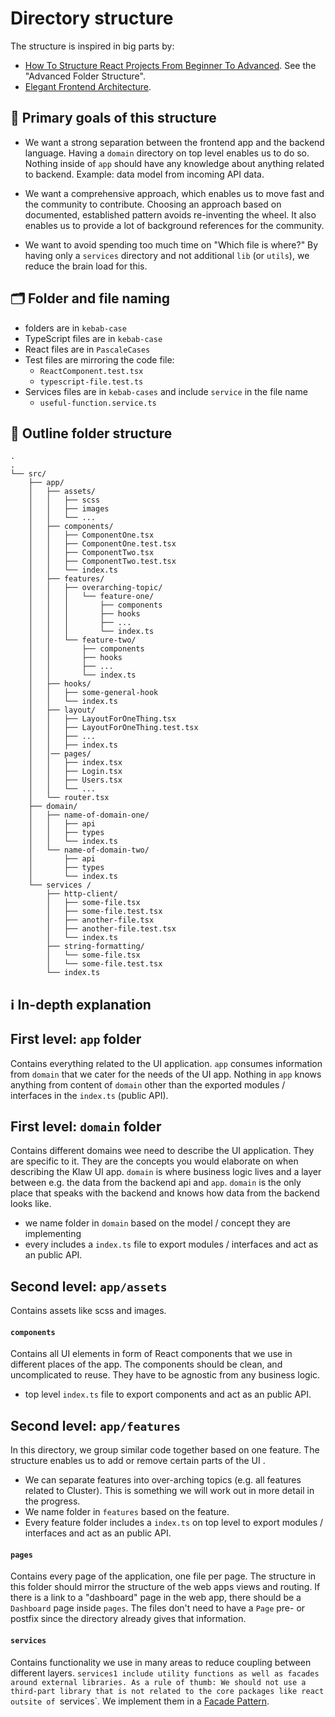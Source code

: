 # Directory structure

The structure is inspired in big parts by:

- [How To Structure React Projects From Beginner To Advanced](https://blog.webdevsimplified.com/2022-07/react-folder-structure/). See the "Advanced Folder Structure".
- [Elegant Frontend Architecture](https://michalzalecki.com/elegant-frontend-architecture/).

## 🏁️ Primary goals of this structure

- We want a strong separation between the frontend app and the backend language.
  Having a `domain` directory on top level enables us to do so. Nothing inside of `app` should have any knowledge about anything related to backend. Example: data model from incoming API data.

- We want a comprehensive approach, which enables us to move fast and the community to contribute.
  Choosing an approach based on documented, established pattern avoids re-inventing the wheel. It also enables us to provide a lot of background references for the community.

- We want to avoid spending too much time on "Which file is where?"
  By having only a `services` directory and not additional `lib` (or `utils`), we reduce the brain load for this.

## 🗂️ Folder and file naming

- folders are in `kebab-case`
- TypeScript files are in `kebab-case`
- React files are in `PascaleCases`
- Test files are mirroring the code file:
  - `ReactComponent.test.tsx`
  - `typescript-file.test.ts`
- Services files are in `kebab-cases` and include `service` in the file name
  - `useful-function.service.ts`

## 💁 Outline folder structure

```
.
.
└── src/
    ├── app/
    │   ├── assets/
    │   │   ├── scss
    │   │   ├── images
    │   │   └── ...
    │   ├── components/
    │   │   ├── ComponentOne.tsx
    │   │   ├── ComponentOne.test.tsx
    │   │   ├── ComponentTwo.tsx
    │   │   ├── ComponentTwo.test.tsx
    │   │   └── index.ts
    │   ├── features/
    │   │   ├── overarching-topic/
    │   │   │   └── feature-one/
    │   │   │       ├── components
    │   │   │       ├── hooks
    │   │   │       ├── ...
    │   │   │       └── index.ts
    │   │   └── feature-two/
    │   │       ├── components
    │   │       ├── hooks
    │   │       ├── ...
    │   │       └── index.ts
    │   ├── hooks/
    │   │   ├── some-general-hook
    │   │   └── index.ts
    │   ├── layout/
    │   │   ├── LayoutForOneThing.tsx
    │   │   ├── LayoutForOneThing.test.tsx
    │   │   ├── ...
    │   │   ├── index.ts
    │   │── pages/
    │   │   ├── index.tsx
    │   │   ├── Login.tsx
    │   │   ├── Users.tsx
    │   │   └── ...
    │   └── router.tsx
    ├── domain/
    │   ├── name-of-domain-one/
    │   │   ├── api
    │   │   ├── types
    │   │   └── index.ts
    │   └── name-of-domain-two/
    │       ├── api
    │       ├── types
    │       └── index.ts
    └── services /
        ├── http-client/
        │   ├── some-file.tsx
        │   ├── some-file.test.tsx
        │   ├── another-file.tsx
        │   ├── another-file.test.tsx
        │   └── index.ts
        ├── string-formatting/
        │   └── some-file.tsx
        │   └── some-file.test.tsx
        └── index.ts

```

## ℹ️ In-depth explanation

## First level: `app` folder

Contains everything related to the UI application. `app` consumes information from `domain` that we cater for the needs of the UI app.
Nothing in `app` knows anything from content of `domain` other than the exported modules / interfaces in the `index.ts` (public API).

## First level: `domain` folder

Contains different domains wee need to describe the UI application. They are specific to it. They are the concepts you would elaborate on when describing the Klaw UI app.
`domain` is where business logic lives and a layer between e.g. the data from the backend api and `app`. `domain` is the only place that speaks with the backend and knows how data from the backend looks like.

- we name folder in `domain` based on the model / concept they are implementing
- every includes a `index.ts` file to export modules / interfaces and act as an public API.

## Second level: `app/assets`

Contains assets like scss and images.

#### `components`

Contains all UI elements in form of React components that we use in different places of the app. The components should be clean, and uncomplicated to reuse. They have to be agnostic from any business logic.

- top level `index.ts` file to export components and act as an public API.

## Second level: `app/features`

In this directory, we group similar code together based on one feature. The structure enables us to add or remove certain parts of the UI .

- We can separate features into over-arching topics (e.g. all features related to Cluster). This is something we will work out in more detail in the progress.
- We name folder in `features` based on the feature.
- Every feature folder includes a `index.ts` on top level to export modules / interfaces and act as an public API.

#### `pages`

Contains every page of the application, one file per page. The structure in this folder should mirror the structure of the web apps views and routing. If there is a link to a "dashboard" page in the web app, there should be a `Dashboard` page inside `pages`. The files don't need to have a `Page` pre- or postfix since the directory already gives that information.  

#### `services`

Contains functionality we use in many areas to reduce coupling between different layers. `services1 include utility functions as well as facades around external libraries. As a rule of thumb: We should not use a third-part library that is not related to the core packages like react outsite of `services`. We implement them in a [Facade Pattern](https://blog.webdevsimplified.com/2022-07/facade-pattern/).
